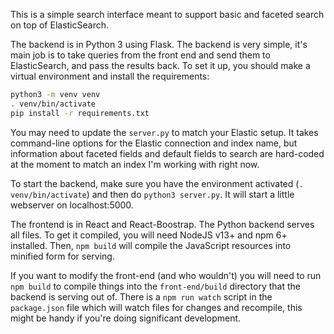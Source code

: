 This is a simple search interface meant to support basic and faceted search on top of ElasticSearch.

The backend is in Python 3 using Flask.  The backend is very simple, it's main job is to take queries from the front end and send them to ElasticSearch, and pass the results back.  To set it up, you should make a virtual environment and install the requirements:

```sh
python3 -m venv venv
. venv/bin/activate
pip install -r requirements.txt
```

You may need to update the `server.py` to match your Elastic setup.  It takes command-line options for the Elastic connection and index name, but information about faceted fields and default fields to search are hard-coded at the moment to match an index I'm working with right now.

To start the backend, make sure you have the environment activated (`. venv/bin/activate`) and then do `python3 server.py`.  It will start a little webserver on localhost:5000.

The frontend is in React and React-Boostrap.  The Python backend serves all files.  To get it compiled, you will need NodeJS v13+ and npm 6+ installed.  Then, `npm build` will compile the JavaScript resources into minified form for serving.

If you want to modify the front-end (and who wouldn't) you will need to run `npm build` to compile things into the `front-end/build` directory that the backend is serving out of.  There is a `npm run watch` script in the `package.json` file which will watch files for changes and recompile, this might be handy if you're doing significant development.
